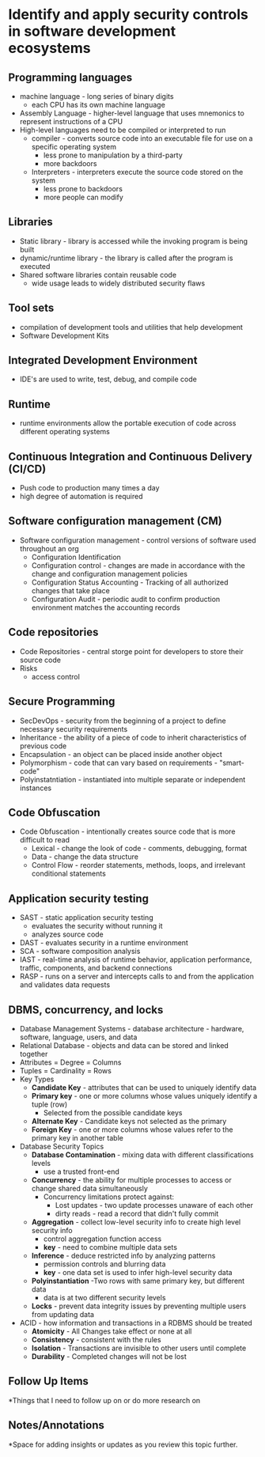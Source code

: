# Identify and apply security controls in software development ecosystems
## Programming languages
- machine language - long series of binary digits
	- each CPU has its own machine language
- Assembly Language - higher-level language that uses mnemonics to represent instructions of a CPU
- High-level languages need to be compiled or interpreted to run
	- compiler - converts source code into an executable file for use on a specific operating system
		- less prone to manipulation by a third-party
		- more backdoors
	- Interpreters - interpreters execute the source code stored on the system
		- less prone to backdoors
		- more people can modify
## Libraries
- Static library - library is accessed while the invoking program is being built
- dynamic/runtime library - the library is called after the program is executed
- Shared software libraries contain reusable code
	- wide usage leads to widely distributed security flaws
## Tool sets
- compilation of development tools and utilities that help development
- Software Development Kits
## Integrated Development Environment
- IDE's are used to write, test, debug, and compile code
## Runtime
- runtime environments allow the portable execution of code across different operating systems
## Continuous Integration and Continuous Delivery (CI/CD)
- Push code to production many times a day
- high degree of automation is required
## Software configuration management (CM)
- Software configuration management - control versions of software used throughout an org
	- Configuration Identification
	- Configuration control - changes are made in accordance with the change and configuration management policies
	- Configuration Status Accounting - Tracking of all authorized changes that take place
	- Configuration Audit - periodic audit to confirm production environment matches the accounting records

## Code repositories
- Code Repositories - central storge point for developers to store their source code
- Risks
	- access control
## Secure Programming
- SecDevOps - security from the beginning of a project to define necessary security requirements
- Inheritance - the ability of a piece of code to inherit characteristics of previous code
- Encapsulation - an object can be placed inside another object
- Polymorphism - code that can vary based on requirements - "smart-code"
- Polyinstatntiation - instantiated into multiple separate or independent instances

## Code Obfuscation
- Code Obfuscation - intentionally creates source code that is more difficult to read
	- Lexical - change the look of code - comments, debugging, format
	- Data - change the data structure
	- Control Flow - reorder statements, methods, loops, and irrelevant conditional statements
## Application security testing
- SAST - static application security testing
	- evaluates the security without running it
	- analyzes source code
- DAST - evaluates security in a runtime environment
- SCA - software composition analysis
- IAST - real-time analysis of runtime behavior, application performance, traffic, components, and backend connections
- RASP - runs on a server and intercepts calls to and from the application and validates data requests

## DBMS, concurrency, and locks
- Database Management Systems - database architecture - hardware, software, language, users, and data
- Relational Database - objects and data can be stored and linked together
- Attributes = Degree = Columns
- Tuples = Cardinality = Rows
- Key Types
	- **Candidate Key** - attributes that can be used to uniquely identify data
	- **Primary key** - one or more columns whose values uniquely identify a tuple (row)
		- Selected from the possible candidate keys
	- **Alternate Key** - Candidate keys not selected as the primary
	- **Foreign Key** - one or more columns whose values refer to the primary key in another table
- Database Security Topics
	- **Database Contamination** - mixing data with different classifications levels
		- use a trusted front-end
	- **Concurrency** - the ability for multiple processes to access or change shared data simultaneously
		- Concurrency limitations protect against:
			- Lost updates - two update processes unaware of each other
			- dirty reads - read a record that didn't fully commit
	- **Aggregation** - collect low-level security info to create high level security info
		- control aggregation function access
		- **key** - need to combine multiple data sets
	- **Inference** - deduce restricted info by analyzing patterns
		- permission controls and blurring data
		- **key** - one data set is used to infer high-level security data
	- **Polyinstantiation** -Two rows with same primary key, but different data
		- data is at two different security levels
	- **Locks** - prevent data integrity issues by preventing multiple users from updating data
- ACID - how information and transactions in a RDBMS should be treated
	- **Atomicity** - All Changes take effect or none at all
	- **Consistency** - consistent with the rules
	- **Isolation** - Transactions are invisible to other users until complete
	- **Durability** - Completed changes will not be lost

## Follow Up Items
*Things that I need to follow up on or do more research on

## Notes/Annotations
*Space for adding insights or updates as you review this topic further.
